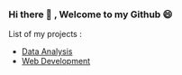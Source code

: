 ### Hi there 👋 , Welcome to my Github 😄

List of my projects : 
- <a href="https://github.com/Rashedul007/DataAnalysis" target="_blank" rel="noopener noreferrer">Data Analysis</a>
- <a href="https://github.com/Rashedul007/WebDevelopment" target="_blank" rel="noopener noreferrer">Web Development</a>
 


<!--
**Rashedul007/Rashedul007** is a ✨ _special_ ✨ repository because its `README.md` (this file) appears on your GitHub profile.

Here are some ideas to get you started:

- 🔭 I’m currently working on ...
- 🌱 I’m currently learning ...
- 👯 I’m looking to collaborate on ...
- 🤔 I’m looking for help with ...
- 💬 Ask me about ...
- 📫 How to reach me: ...
- 😄 Pronouns: ...
- ⚡ Fun fact: ...
-->
